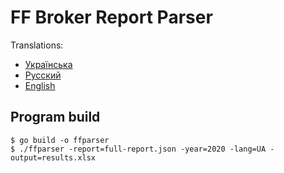# FF Broker Report Parser

Translations:

* [Українська](language/README_ua.md)
* [Русский](language/README_ru.md)
* [English](language/README_en.md)

## Program build

```
$ go build -o ffparser
$ ./ffparser -report=full-report.json -year=2020 -lang=UA -output=results.xlsx
